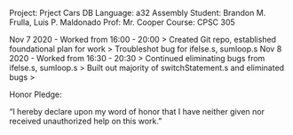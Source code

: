 Project: Prject Cars DB
Language: a32 Assembly
Student: Brandon M. Frulla, Luis P. Maldonado
Prof: Mr. Cooper
Course: CPSC 305

Nov 7 2020 - Worked from 16:00 - 20:00
    > Created Git repo, established foundational plan for work
    > Troubleshot bug for ifelse.s, sumloop.s
Nov 8 2020 - Worked from 16:30 - 20:30
    > Continued eliminating bugs from ifelse.s, sumloop.s
    > Built out majority of switchStatement.s and eliminated bugs
    > 

Honor Pledge:
     
“I hereby declare upon my word of honor that I have neither given nor received 
unauthorized help on this work.”
